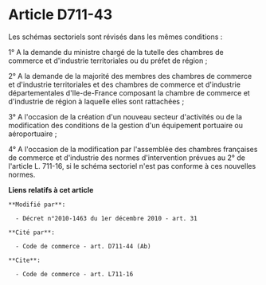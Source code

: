 # Article D711-43

Les schémas sectoriels sont révisés dans les mêmes conditions : 

1° A la demande du ministre chargé de la tutelle des chambres de commerce et d'industrie territoriales ou du préfet de
région ; 

2° A la demande de la majorité des membres des chambres de commerce et d'industrie territoriales et des chambres de commerce
et d'industrie départementales d'Ile-de-France composant la chambre de commerce et d'industrie de région à laquelle elles
sont rattachées ; 

3° A l'occasion de la création d'un nouveau secteur d'activités ou de la modification des conditions de la gestion d'un
équipement portuaire ou aéroportuaire ; 

4° A l'occasion de la modification par l'assemblée des chambres françaises de commerce et d'industrie des normes
d'intervention prévues au 2° de l'article L. 711-16, si le schéma sectoriel n'est pas conforme à ces nouvelles normes.

**Liens relatifs à cet article**

	**Modifié par**:

	  - Décret n°2010-1463 du 1er décembre 2010 - art. 31

	**Cité par**:

	  - Code de commerce - art. D711-44 (Ab)

	**Cite**:

	  - Code de commerce - art. L711-16
